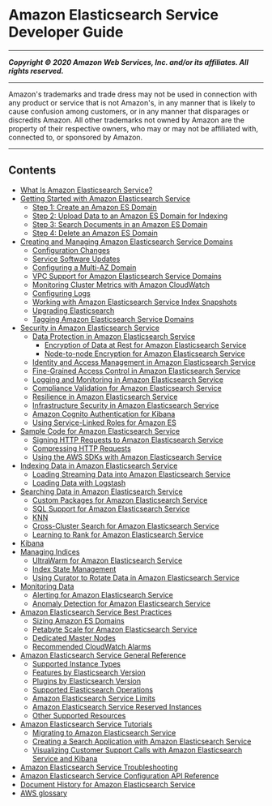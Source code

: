 # Amazon Elasticsearch Service Developer Guide

-----
*****Copyright &copy; 2020 Amazon Web Services, Inc. and/or its affiliates. All rights reserved.*****

-----
Amazon's trademarks and trade dress may not be used in 
     connection with any product or service that is not Amazon's, 
     in any manner that is likely to cause confusion among customers, 
     or in any manner that disparages or discredits Amazon. All other 
     trademarks not owned by Amazon are the property of their respective
     owners, who may or may not be affiliated with, connected to, or 
     sponsored by Amazon.

-----
## Contents
+ [What Is Amazon Elasticsearch Service?](what-is-amazon-elasticsearch-service.md)
+ [Getting Started with Amazon Elasticsearch Service](es-gsg.md)
   + [Step 1: Create an Amazon ES Domain](es-gsg-create-domain.md)
   + [Step 2: Upload Data to an Amazon ES Domain for Indexing](es-gsg-upload-data.md)
   + [Step 3: Search Documents in an Amazon ES Domain](es-gsg-search.md)
   + [Step 4: Delete an Amazon ES Domain](es-gsg-deleting.md)
+ [Creating and Managing Amazon Elasticsearch Service Domains](es-createupdatedomains.md)
   + [Configuration Changes](es-managedomains-configuration-changes.md)
   + [Service Software Updates](es-service-software.md)
   + [Configuring a Multi-AZ Domain](es-managedomains-multiaz.md)
   + [VPC Support for Amazon Elasticsearch Service Domains](es-vpc.md)
   + [Monitoring Cluster Metrics with Amazon CloudWatch](es-managedomains-cloudwatchmetrics.md)
   + [Configuring Logs](es-createdomain-configure-slow-logs.md)
   + [Working with Amazon Elasticsearch Service Index Snapshots](es-managedomains-snapshots.md)
   + [Upgrading Elasticsearch](es-version-migration.md)
   + [Tagging Amazon Elasticsearch Service Domains](es-managedomains-awsresourcetagging.md)
+ [Security in Amazon Elasticsearch Service](security.md)
   + [Data Protection in Amazon Elasticsearch Service](es-data-protection.md)
      + [Encryption of Data at Rest for Amazon Elasticsearch Service](encryption-at-rest.md)
      + [Node-to-node Encryption for Amazon Elasticsearch Service](ntn.md)
   + [Identity and Access Management in Amazon Elasticsearch Service](es-ac.md)
   + [Fine-Grained Access Control in Amazon Elasticsearch Service](fgac.md)
   + [Logging and Monitoring in Amazon Elasticsearch Service](es-managedomains-cloudtrailauditing.md)
   + [Compliance Validation for Amazon Elasticsearch Service](es-compliance.md)
   + [Resilience in Amazon Elasticsearch Service](disaster-recovery-resiliency.md)
   + [Infrastructure Security in Amazon Elasticsearch Service](infrastructure-security.md)
   + [Amazon Cognito Authentication for Kibana](es-cognito-auth.md)
   + [Using Service-Linked Roles for Amazon ES](slr-es.md)
+ [Sample Code for Amazon Elasticsearch Service](es-samplecode.md)
   + [Signing HTTP Requests to Amazon Elasticsearch Service](es-request-signing.md)
   + [Compressing HTTP Requests](gzip.md)
   + [Using the AWS SDKs with Amazon Elasticsearch Service](es-configuration-samples.md)
+ [Indexing Data in Amazon Elasticsearch Service](es-indexing.md)
   + [Loading Streaming Data into Amazon Elasticsearch Service](es-aws-integrations.md)
   + [Loading Data with Logstash](es-managedomains-logstash.md)
+ [Searching Data in Amazon Elasticsearch Service](es-searching.md)
   + [Custom Packages for Amazon Elasticsearch Service](custom-packages.md)
   + [SQL Support for Amazon Elasticsearch Service](sql-support.md)
   + [KNN](knn.md)
   + [Cross-Cluster Search for Amazon Elasticsearch Service](cross-cluster-search.md)
   + [Learning to Rank for Amazon Elasticsearch Service](learning-to-rank.md)
+ [Kibana](es-kibana.md)
+ [Managing Indices](managing-indices.md)
   + [UltraWarm for Amazon Elasticsearch Service](ultrawarm.md)
   + [Index State Management](ism.md)
   + [Using Curator to Rotate Data in Amazon Elasticsearch Service](curator.md)
+ [Monitoring Data](monitoring-data.md)
   + [Alerting for Amazon Elasticsearch Service](alerting.md)
   + [Anomaly Detection for Amazon Elasticsearch Service](ad.md)
+ [Amazon Elasticsearch Service Best Practices](aes-bp.md)
   + [Sizing Amazon ES Domains](sizing-domains.md)
   + [Petabyte Scale for Amazon Elasticsearch Service](petabyte-scale.md)
   + [Dedicated Master Nodes](es-managedomains-dedicatedmasternodes.md)
   + [Recommended CloudWatch Alarms](cloudwatch-alarms.md)
+ [Amazon Elasticsearch Service General Reference](aes-genref.md)
   + [Supported Instance Types](aes-supported-instance-types.md)
   + [Features by Elasticsearch Version](aes-features-by-version.md)
   + [Plugins by Elasticsearch Version](aes-supported-plugins.md)
   + [Supported Elasticsearch Operations](aes-supported-es-operations.md)
   + [Amazon Elasticsearch Service Limits](aes-limits.md)
   + [Amazon Elasticsearch Service Reserved Instances](aes-ri.md)
   + [Other Supported Resources](aes-supported-resources.md)
+ [Amazon Elasticsearch Service Tutorials](tutorials.md)
   + [Migrating to Amazon Elasticsearch Service](migration.md)
   + [Creating a Search Application with Amazon Elasticsearch Service](search-example.md)
   + [Visualizing Customer Support Calls with Amazon Elasticsearch Service and Kibana](es-walkthrough.md)
+ [Amazon Elasticsearch Service Troubleshooting](aes-handling-errors.md)
+ [Amazon Elasticsearch Service Configuration API Reference](es-configuration-api.md)
+ [Document History for Amazon Elasticsearch Service](release-notes.md)
+ [AWS glossary](glossary.md)